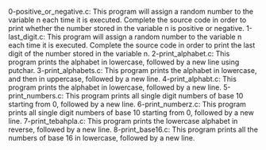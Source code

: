 0-positive_or_negative.c: This program will assign a random number to the variable n each time it is executed. Complete the source code in order to print whether the number stored in the variable n is positive or negative.
1-last_digit.c: This program will assign a random number to the variable n each time it is executed. Complete the source code in order to print the last digit of the number stored in the variable n.
2-print_alphabet.c: This program prints the alphabet in lowercase, followed by a new line using putchar.
3-print_alphabets.c: This program prints the alphabet in lowercase, and then in uppercase, followed by a new line.
4-print_alphabt.c: This program prints the alphabet in lowercase, followed by a new line.
5-print_numbers.c: This program prints all single digit numbers of base 10 starting from 0, followed by a new line.
6-print_numberz.c: This program  prints all single digit numbers of base 10 starting from 0, followed by a new line.
7-print_tebahpla.c: This program prints the lowercase alphabet in reverse, followed by a new line.
8-print_base16.c: This program prints all the numbers of base 16 in lowercase, followed by a new line.

